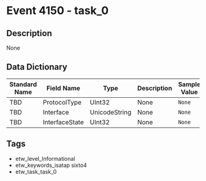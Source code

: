 # Event 4150 - task_0

## Description
None

## Data Dictionary
|Standard Name|Field Name|Type|Description|Sample Value|
|---|---|---|---|---|
|TBD|ProtocolType|UInt32|None|`None`|
|TBD|Interface|UnicodeString|None|`None`|
|TBD|InterfaceState|UInt32|None|`None`|

## Tags
* etw_level_Informational
* etw_keywords_isatap sixto4
* etw_task_task_0